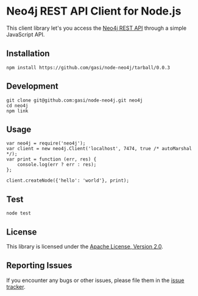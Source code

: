 Neo4j REST API Client for Node.js
=================================

This client library let's you access the [Neo4j REST API][neo-rest-api] through
a simple JavaScript API.


Installation
------------

    npm install https://github.com/gasi/node-neo4j/tarball/0.0.3


Development
------------

    git clone git@github.com:gasi/node-neo4j.git neo4j
    cd neo4j
    npm link

Usage
-----

    var neo4j = require('neo4j');
    var client = new neo4j.Client('localhost', 7474, true /* autoMarshal */);
    var print = function (err, res) {
        console.log(err ? err : res);
    };

    client.createNode({'hello': 'world'}, print);


Test
----

    node test


License
-------

This library is licensed under the [Apache License, Version 2.0][license].

Reporting Issues
----------------

If you encounter any bugs or other issues, please file them in the
[issue tracker][issue-tracker].

[neo-rest-api]: http://components.neo4j.org/neo4j-server/snapshot/rest.html
[issue-tracker]: https://github.com/gasi/node-neo4j/issues
[license]: http://www.apache.org/licenses/LICENSE-2.0.html